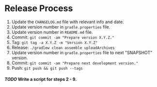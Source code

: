 Release Process
===============

1. Update the `CHANGELOG.md` file with relevant info and date.
2. Update version number in `gradle.properties` file.
3. Update version number in `README.md` file.
4. Commit: `git commit -am "Prepare version X.Y.Z."`
5. Tag: `git tag -a X.Y.Z -m "Version X.Y.Z"`
6. Release: `./gradlew clean assemble uploadArchives`
7. Update version number in `gradle.properties` file to next "SNAPSHOT" version.
8. Commit: `git commit -am "Prepare next development version."`
9. Push: `git push && git push --tags`

#### *TODO* Write a script for steps 2 - 9. 

